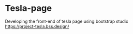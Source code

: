 # Tesla-page
Developing the front-end of tesla page using bootstrap studio
https://project-tesla.bss.design/
